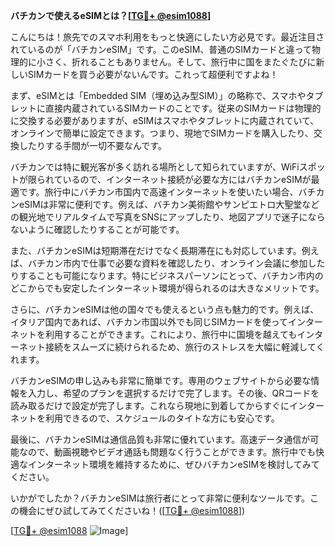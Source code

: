**バチカンで使えるeSIMとは？[[TG💪+ @esim1088](https://t.me/s/esim1088)]**

こんにちは！旅先でのスマホ利用をもっと快適にしたい方必見です。最近注目されているのが「バチカンeSIM」です。このeSIM、普通のSIMカードと違って物理的に小さく、折れることもありません。そして、旅行中に国をまたぐたびに新しいSIMカードを買う必要がないんです。これって超便利ですよね！

まず、eSIMとは「Embedded SIM（埋め込み型SIM）」の略称で、スマホやタブレットに直接内蔵されているSIMカードのことです。従来のSIMカードは物理的に交換する必要がありますが、eSIMはスマホやタブレットに内蔵されていて、オンラインで簡単に設定できます。つまり、現地でSIMカードを購入したり、交換したりする手間が一切不要なんです。

バチカンでは特に観光客が多く訪れる場所として知られていますが、WiFiスポットが限られているので、インターネット接続が必要な方にはバチカンeSIMが最適です。旅行中にバチカン市国内で高速インターネットを使いたい場合、バチカンeSIMは非常に便利です。例えば、バチカン美術館やサンピエトロ大聖堂などの観光地でリアルタイムで写真をSNSにアップしたり、地図アプリで迷子にならないように確認したりすることが可能です。

また、バチカンeSIMは短期滞在だけでなく長期滞在にも対応しています。例えば、バチカン市内で仕事で必要な資料を確認したり、オンライン会議に参加したりすることも可能になります。特にビジネスパーソンにとって、バチカン市内のどこからでも安定したインターネット環境が得られるのは大きなメリットです。

さらに、バチカンeSIMは他の国々でも使えるという点も魅力的です。例えば、イタリア国内であれば、バチカン市国以外でも同じSIMカードを使ってインターネットを利用することができます。これにより、旅行中に国境を越えてもインターネット接続をスムーズに続けられるため、旅行のストレスを大幅に軽減してくれます。

バチカンeSIMの申し込みも非常に簡単です。専用のウェブサイトから必要な情報を入力し、希望のプランを選択するだけで完了します。その後、QRコードを読み取るだけで設定が完了します。これなら現地に到着してからすぐにインターネットを利用できるので、スケジュールのタイトな方にも安心です。

最後に、バチカンeSIMは通信品質も非常に優れています。高速データ通信が可能なので、動画視聴やビデオ通話も問題なく行うことができます。旅行中でも快適なインターネット環境を維持するために、ぜひバチカンeSIMを検討してみてください。

いかがでしたか？バチカンeSIMは旅行者にとって非常に便利なツールです。この機会にぜひ試してみてくださいね！([[TG💪+ @esim1088](https://t.me/s/esim1088)])

[[TG💪+ @esim1088](https://t.me/s/esim1088) ![Image](https://i.postimg.cc/Y0z9fWf4/image.png)]